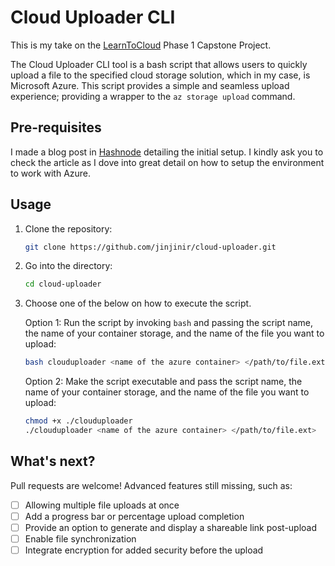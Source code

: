 # Cloud Uploader CLI
This is my take on the [LearnToCloud](https://learntocloud.guide/) Phase 1 Capstone Project. 

The Cloud Uploader CLI tool is a bash script that allows users to quickly upload a file to the specified cloud storage solution, which in my case, is Microsoft Azure. This script provides a simple and seamless upload experience; providing a wrapper to the `az storage upload` command.

## Pre-requisites
I made a blog post in [Hashnode](https://darylgalvez.hashnode.dev/learntocloud-phase-1-capstone-project-clouduploader-cli) detailing the initial setup. I kindly ask you to check the article as I dove into great detail on how to setup the environment to work with Azure.

## Usage
1. Clone the repository:
   ```bash
   git clone https://github.com/jinjinir/cloud-uploader.git
   ```
2. Go into the directory:
   ```bash
   cd cloud-uploader
   ```
3. Choose one of the below on how to execute the script.

    Option 1: Run the script by invoking `bash` and passing the script name, the name of your container storage, and the name of the file you want to upload:

    ```bash
    bash clouduploader <name of the azure container> </path/to/file.ext>
    ```
    Option 2: Make the script executable and pass the script name, the name of your container storage, and the name of the file you want to upload:

    ```bash
    chmod +x ./clouduploader
    ./clouduploader <name of the azure container> </path/to/file.ext>
    ```

## What's next?
Pull requests are welcome! Advanced features still missing, such as:
- [ ] Allowing multiple file uploads at once
- [ ] Add a progress bar or percentage upload completion
- [ ] Provide an option to generate and display a shareable link post-upload
- [ ] Enable file synchronization
- [ ] Integrate encryption for added security before the upload
